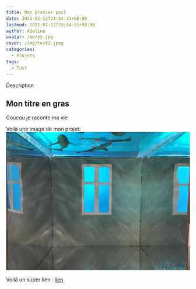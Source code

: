 ```yaml
---
title: Mon premier post
date: 2021-01-12T23:54:31+08:00
lastmod: 2021-01-12T23:54:31+08:00
author: Adeline
avatar: /me/yy.jpg
cover: /img/test2.jpeg
categories:
  - Projets
tags:
  - Test
---
```


Description

<!--more-->

## Mon titre en gras

Coucou je raconte ma vie

Voilà une image de mon projet:
![Super image](/img/test2.jpeg)

Voilà un super lien :
[lien](https://leiningen.org/)
